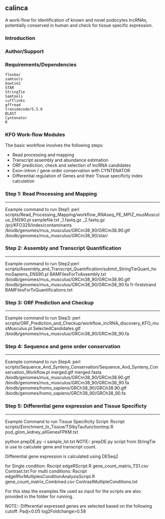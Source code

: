 ## calinca
A work-flow for identification of known and novel podocytes lncRNAs, potentially conserved in human and check for tissue specific expression.

### Introduction


### Author/Support 



### Requirements/Dependencies
~~~~~~~~~~~~~
flexbar
samtools
bowtie2
STAR
StringTie
Samtools
cufflinks
gffread
transdecoder5.5.0
BLAST
Cyntenator
R
~~~~~~~~~~~~~

### KFO Work-flow Modules

The basic workflow involves the following steps:

* Read processing and mapping
* Transcript assembly and abundance estimation
* ORF prediction, check and selection of lncRNA candidates
* Exon-intron / gene order conservation with CYNTENATOR
* Differential regulation of Genes and their Tissue specificty index calculation


### Step 1: Read Processing and Mapping
------------------------------------------------
Example command to run Step1: perl scripts/Read_Processing_Mapping/workflow_RNAseq_PE_MPIZ_musMusculus_ENS90.pl samplefile.txt _1.fastq.gz _2.fastq.gz /prj/KFO329/index/contaminants  /biodb/genomes/mus_musculus/GRCm38_90/GRCm38.90.gtf
 /biodb/genomes/mus_musculus/GRCm38_90/star/


### Step 2: Assembly and Transcript Quantification
------------------------------------------------
Example command to run Step2:perl scripts/Assembly_and_Transcript_Quantification/submit_StringTieQuant_homoSapiens_ENS90.pl BAMFilesForTxAssembly.txt /biodb/genomes/mus_musculus/GRCm38_90/GRCm38.90.gtf /biodb/genomes/mus_musculus/GRCm38_90/GRCm38_90.fa fr-firststrand BAMFilesForTxQuantifications.txt


### Step 3: ORF Prediction and Checkup
------------------------------------------------
Example command to run Step3: perl scripts/ORF_Prediction_and_Checkup/workflow_lncRNA_discovery_KFO_musMusculus.pl SelectedCandidates.gtf  /biodb/genomes/mus_musculus/GRCm38_90/GRCm38_90.fa


### Step 4: Sequence and gene order conservation
------------------------------------------------
Example command to run Step4: perl scripts/Sequence_And_Synteny_Conservation/Sequence_And_Synteny_Conservation_Workflow.pl merged.gtf merged.fasta /biodb/genomes/mus_musculus/GRCm38_90/GRCm38.90.gtf /biodb/genomes/mus_musculus/GRCm38_90/GRCm38_90.fa /biodb/genomes/homo_sapiens/GRCh38_90/GRCh38.90.gtf /biodb/genomes/homo_sapiens/GRCh38_90/GRCh38_90.fa 


### Step 5: Differential gene expression and Tissue Specificty
------------------------------------------------

Example Command to run Tissue Specificity Script:  Rscript scripts/Enrichment_In_Tissue/TSIbyTaufunctiontmp.R pod_glom_kidney_allGenesFPKM.txt

python prepDE.py -i sample_lst.txt
NOTE:: prepDE.py script from StringTie is use to calculate gene and transcript count.

Differential gene expression is calculated using DESeq2 

for Single condition: Rscript edgeRScript.R gene_count_matrix_TS1.csv Contrast.txt
For multi conditions: Rscript edgeRforMultiplesConditionAnalysisScript.R gene_count_matrix_Combined.csv ContrastMultipleConditions.txt  

For this step the examples file used as input for the scripts are also provided in the folder for running.

NOTE:: Differential expressed genes are selected based on the following cutoff:
Padj<0.05
log2Foldchange>0.58
